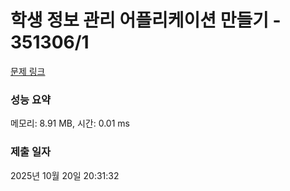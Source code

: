# 학생 정보 관리 어플리케이션 만들기 - 351306/1 

[문제 링크](https://level.goorm.io/exam/351306/%ED%95%99%EC%83%9D-%EC%A0%95%EB%B3%B4-%EA%B4%80%EB%A6%AC-%EC%96%B4%ED%94%8C%EB%A6%AC%EC%BC%80%EC%9D%B4%EC%85%98-%EB%A7%8C%EB%93%A4%EA%B8%B0/quiz/1) 

### 성능 요약

메모리: 8.91 MB, 시간: 0.01 ms

### 제출 일자

2025년 10월 20일 20:31:32

